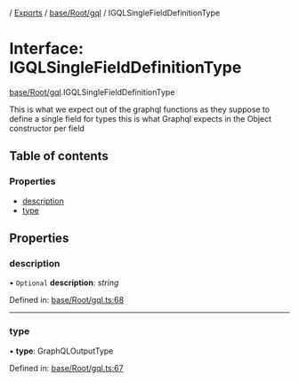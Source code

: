 [](../README.md) / [Exports](../modules.md) / [base/Root/gql](../modules/base_root_gql.md) / IGQLSingleFieldDefinitionType

# Interface: IGQLSingleFieldDefinitionType

[base/Root/gql](../modules/base_root_gql.md).IGQLSingleFieldDefinitionType

This is what we expect out of the graphql functions
as they suppose to define a single field for types
this is what Graphql expects in the Object constructor
per field

## Table of contents

### Properties

- [description](base_root_gql.igqlsinglefielddefinitiontype.md#description)
- [type](base_root_gql.igqlsinglefielddefinitiontype.md#type)

## Properties

### description

• `Optional` **description**: *string*

Defined in: [base/Root/gql.ts:68](https://github.com/onzag/itemize/blob/28218320/base/Root/gql.ts#L68)

___

### type

• **type**: GraphQLOutputType

Defined in: [base/Root/gql.ts:67](https://github.com/onzag/itemize/blob/28218320/base/Root/gql.ts#L67)
